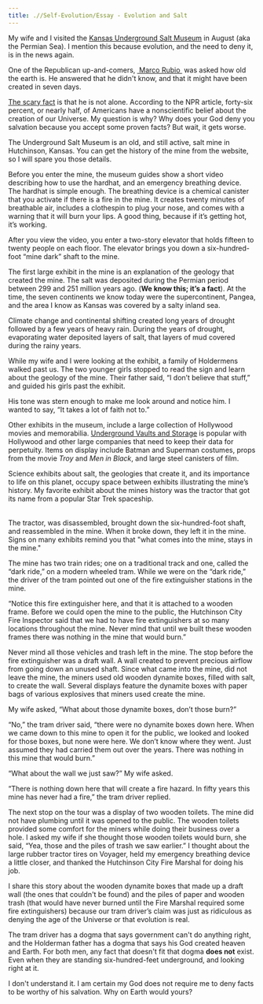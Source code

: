 ```yaml
---
title: .//Self-Evolution/Essay - Evolution and Salt
---
```


My wife and I visited the [<u>Kansas Underground Salt Museum</u>](http://www.undergroundmuseum.org/index.php) in August (aka the Permian Sea). I mention this because evolution, and the need to deny it, is in the news again.

One of the Republican up-and-comers, [<u> Marco Rubio </u>](http://www.motherjones.com/mojo/2012/11/quote-day-marco-rubio-not-scientist) was asked how old the earth is. He answered that he didn't know, and that it might have been created in seven days.

[<u>The scary fact</u>](http://www.npr.org/blogs/itsallpolitics/2012/11/19/165488605/rubio-dodges-question-on-earths-age) is that he is not alone. According to the NPR article, forty-six percent, or nearly half, of Americans have a nonscientific belief about the creation of our Universe. My question is why? Why does your God deny you salvation because you accept some proven facts? But wait, it gets worse.

The Underground Salt Museum is an old, and still active, salt mine in Hutchinson, Kansas. You can get the history of the mine from the website, so I will spare you those details.

Before you enter the mine, the museum guides show a short video describing how to use the hardhat, and an emergency breathing device. The hardhat is simple enough. The breathing device is a chemical canister that you activate if there is a fire in the mine. It creates twenty minutes of breathable air, includes a clothespin to plug your nose, and comes with a warning that it will burn your lips. A good thing, because if it’s getting hot, it’s working.

After you view the video, you enter a two-story elevator that holds fifteen to twenty people on each floor. The elevator brings you down a six-hundred-foot “mine dark” shaft to the mine.

The first large exhibit in the mine is an explanation of the geology that created the mine. The salt was deposited during the Permian period between 299 and 251 million years ago. (**We know this; it’s a fact**). At the time, the seven continents we know today were the supercontinent, Pangea, and the area I know as Kansas was covered by a salty inland sea.

Climate change and continental shifting created long years of drought followed by a few years of heavy rain. During the years of drought, evaporating water deposited layers of salt, that layers of mud covered during the rainy years.

While my wife and I were looking at the exhibit, a family of Holdermens walked past us. The two younger girls stopped to read the sign and learn about the geology of the mine. Their father said, “I don’t believe that stuff,” and guided his girls past the exhibit.

His tone was stern enough to make me look around and notice him. I wanted to say, “It takes a lot of faith not to.”

Other exhibits in the museum, include a large collection of Hollywood movies and memorabilia. [<u>Underground Vaults and Storage</u>](http://www.undergroundvaults.com/index.php) is popular with Hollywood and other large companies that need to keep their data for perpetuity. Items on display include Batman and Superman costumes, props from the movie *Troy* and *Men in Black*, and large steel canisters of film.

Science exhibits about salt, the geologies that create it, and its importance to life on this planet, occupy space between exhibits illustrating the mine’s history. My favorite exhibit about the mines history was the tractor that got its name from a popular Star Trek spaceship.

|     |
|-----|

The tractor, was disassembled, brought down the six-hundred-foot shaft, and reassembled in the mine. When it broke down, they left it in the mine. Signs on many exhibits remind you that "what comes into the mine, stays in the mine."

The mine has two train rides; one on a traditional track and one, called the “dark ride,” on a modern wheeled tram. While we were on the “dark ride,” the driver of the tram pointed out one of the fire extinguisher stations in the mine.

“Notice this fire extinguisher here, and that it is attached to a wooden frame. Before we could open the mine to the public, the Hutchinson City Fire Inspector said that we had to have fire extinguishers at so many locations throughout the mine. Never mind that until we built these wooden frames there was nothing in the mine that would burn.”

Never mind all those vehicles and trash left in the mine. The stop before the fire extinguisher was a draft wall. A wall created to prevent precious airflow from going down an unused shaft. Since what came into the mine, did not leave the mine, the miners used old wooden dynamite boxes, filled with salt, to create the wall. Several displays feature the dynamite boxes with paper bags of various explosives that miners used create the mine.

My wife asked, “What about those dynamite boxes, don’t those burn?”

“No,” the tram driver said, “there were no dynamite boxes down here. When we came down to this mine to open it for the public, we looked and looked for those boxes, but none were here. We don’t know where they went. Just assumed they had carried them out over the years. There was nothing in this mine that would burn.”

“What about the wall we just saw?” My wife asked.

“There is nothing down here that will create a fire hazard. In fifty years this mine has never had a fire,” the tram driver replied.

The next stop on the tour was a display of two wooden toilets. The mine did not have plumbing until it was opened to the public. The wooden toilets provided some comfort for the miners while doing their business over a hole. I asked my wife if she thought those wooden toilets would burn, she said, “Yea, those and the piles of trash we saw earlier.” I thought about the large rubber tractor tires on Voyager, held my emergency breathing device a little closer, and thanked the Hutchinson City Fire Marshal for doing his job.

I share this story about the wooden dynamite boxes that made up a draft wall (the ones that couldn't be found) and the piles of paper and wooden trash (that would have never burned until the Fire Marshal required some fire extinguishers) because our tram driver’s claim was just as ridiculous as denying the age of the Universe or that evolution is real.

The tram driver has a dogma that says government can't do anything right, and the Holderman father has a dogma that says his God created heaven and Earth. For both men, any fact that doesn't fit that dogma **does not** exist. Even when they are standing six-hundred-feet underground, and looking right at it.

I don't understand it. I am certain my God does not require me to deny facts to be worthy of his salvation. Why on Earth would yours?
